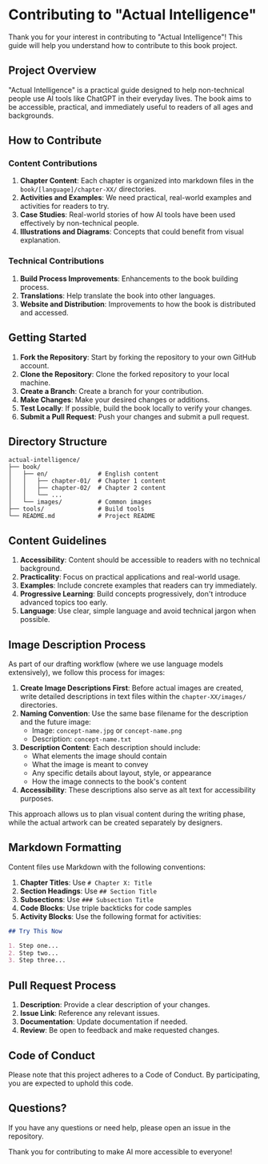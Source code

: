 # Contributing to "Actual Intelligence"

Thank you for your interest in contributing to "Actual Intelligence"! This guide will help you understand how to contribute to this book project.

## Project Overview

"Actual Intelligence" is a practical guide designed to help non-technical people use AI tools like ChatGPT in their everyday lives. The book aims to be accessible, practical, and immediately useful to readers of all ages and backgrounds.

## How to Contribute

### Content Contributions

1. **Chapter Content**: Each chapter is organized into markdown files in the `book/[language]/chapter-XX/` directories.
2. **Activities and Examples**: We need practical, real-world examples and activities for readers to try.
3. **Case Studies**: Real-world stories of how AI tools have been used effectively by non-technical people.
4. **Illustrations and Diagrams**: Concepts that could benefit from visual explanation.

### Technical Contributions

1. **Build Process Improvements**: Enhancements to the book building process.
2. **Translations**: Help translate the book into other languages.
3. **Website and Distribution**: Improvements to how the book is distributed and accessed.

## Getting Started

1. **Fork the Repository**: Start by forking the repository to your own GitHub account.
2. **Clone the Repository**: Clone the forked repository to your local machine.
3. **Create a Branch**: Create a branch for your contribution.
4. **Make Changes**: Make your desired changes or additions.
5. **Test Locally**: If possible, build the book locally to verify your changes.
6. **Submit a Pull Request**: Push your changes and submit a pull request.

## Directory Structure

```
actual-intelligence/
├── book/
│   ├── en/              # English content
│   │   ├── chapter-01/  # Chapter 1 content
│   │   ├── chapter-02/  # Chapter 2 content
│   │   └── ...
│   └── images/          # Common images
├── tools/               # Build tools
└── README.md            # Project README
```

## Content Guidelines

1. **Accessibility**: Content should be accessible to readers with no technical background.
2. **Practicality**: Focus on practical applications and real-world usage.
3. **Examples**: Include concrete examples that readers can try immediately.
4. **Progressive Learning**: Build concepts progressively, don't introduce advanced topics too early.
5. **Language**: Use clear, simple language and avoid technical jargon when possible.

## Image Description Process

As part of our drafting workflow (where we use language models extensively), we follow this process for images:

1. **Create Image Descriptions First**: Before actual images are created, write detailed descriptions in text files within the `chapter-XX/images/` directories.
2. **Naming Convention**: Use the same base filename for the description and the future image:
   - Image: `concept-name.jpg` or `concept-name.png`
   - Description: `concept-name.txt`
3. **Description Content**: Each description should include:
   - What elements the image should contain
   - What the image is meant to convey
   - Any specific details about layout, style, or appearance
   - How the image connects to the book's content
4. **Accessibility**: These descriptions also serve as alt text for accessibility purposes.

This approach allows us to plan visual content during the writing phase, while the actual artwork can be created separately by designers.

## Markdown Formatting

Content files use Markdown with the following conventions:

1. **Chapter Titles**: Use `# Chapter X: Title`
2. **Section Headings**: Use `## Section Title`
3. **Subsections**: Use `### Subsection Title`
4. **Code Blocks**: Use triple backticks for code samples
5. **Activity Blocks**: Use the following format for activities:

```markdown
## Try This Now

1. Step one...
2. Step two...
3. Step three...
```

## Pull Request Process

1. **Description**: Provide a clear description of your changes.
2. **Issue Link**: Reference any relevant issues.
3. **Documentation**: Update documentation if needed.
4. **Review**: Be open to feedback and make requested changes.

## Code of Conduct

Please note that this project adheres to a Code of Conduct. By participating, you are expected to uphold this code.

## Questions?

If you have any questions or need help, please open an issue in the repository.

Thank you for contributing to make AI more accessible to everyone!
